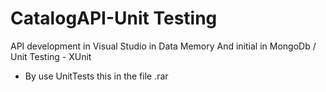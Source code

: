 # CatalogAPI-Unit Testing
API development in Visual Studio in Data Memory And initial in MongoDb  / Unit Testing - XUnit

- By use UnitTests this in the file .rar
